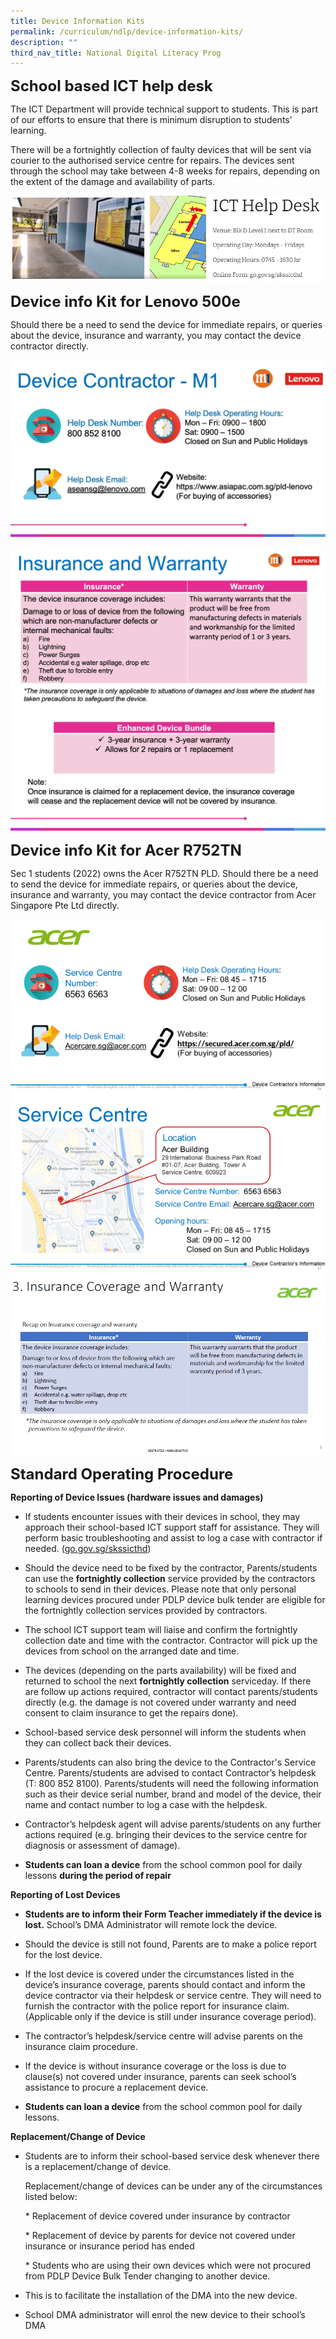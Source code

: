 ```yaml
---
title: Device Information Kits
permalink: /curriculum/ndlp/device-information-kits/
description: ""
third_nav_title: National Digital Literacy Prog
---
```

**<font size="5">School based ICT help desk</font>**

The ICT Department will provide technical support to students. This is part of our efforts to ensure that there is minimum disruption to students’ learning.

There will be a fortnightly collection of faulty devices that will be sent via courier to the authorised service centre for repairs. The devices sent through the school may take between 4-8 weeks for repairs, depending on the extent of the damage and availability of parts.

![](/images/NDLP/sch%20based%20ict%20helpdesk.png)

**<font size="5">Device info Kit for Lenovo 500e</font>**

Should there be a need to send the device for immediate repairs, or queries about the device, insurance and warranty, you may contact the device contractor directly.

![](/images/NDLP/32-device-support-02.jpg)

![](/images/NDLP/34-device-support-04.jpg)

**<font size="5">Device info Kit for Acer R752TN</font>**

Sec 1 students (2022) owns the Acer R752TN PLD. Should there be a need to send the device for immediate repairs, or queries about the device, insurance and warranty, you may contact the device contractor from Acer Singapore Pte Ltd directly.

![](/images/NDLP/41-acer-device-support-02.png)
![](/images/NDLP/41-acer-device-support-03.png)
![](/images/NDLP/41-acer-device-support-04.png)

**<font size="5">Standard Operating Procedure</font>**

**Reporting of Device Issues (hardware issues and damages)**

*   If students encounter issues with their devices in school, they may approach their school-based ICT support staff for assistance. They will perform basic troubleshooting and assist to log a case with contractor if needed. ([go.gov.sg/skssicthd](https://form.gov.sg/#!/5e40b45c90a6810012db9175))
    
*   Should the device need to be fixed by the contractor, Parents/students can use the&nbsp;**fortnightly collection**&nbsp;service provided by the contractors to schools to send in their devices. Please note that only personal learning devices procured under PDLP device bulk tender are eligible for the fortnightly collection services provided by contractors.
    
*   The school ICT support team will liaise and confirm the fortnightly collection date and time with the contractor. Contractor will pick up the devices from school on the arranged date and time.
    
*   The devices (depending on the parts availability) will be fixed and returned to school the next **fortnightly collection** serviceday. If there are follow up actions required, contractor will contact parents/students directly (e.g. the damage is not covered under warranty and need consent to claim insurance to get the repairs done).
    
*   School-based service desk personnel will inform the students when they can collect back their devices.
    
*   Parents/students can also bring the device to the Contractor's Service Centre. Parents/students are advised to contact Contractor’s helpdesk (T: 800 852 8100). Parents/students will need the following information such as their device serial number, brand and model of the device, their name and contact number to log a case with the helpdesk.


    
*   Contractor’s helpdesk agent will advise parents/students on any further actions required (e.g. bringing their devices to the service centre for diagnosis or assessment of damage).
    
*   **Students can loan a device**&nbsp;from the school common pool for daily lessons&nbsp;**during the period of repair**

**Reporting of Lost Devices**

*   **Students are to inform their Form Teacher immediately if the device is lost.**&nbsp;School’s DMA Administrator will remote lock the device.
    
*   Should the device is still not found, Parents are to make a police report for the lost device.
    
*   If the lost device is covered under the circumstances listed in the device’s insurance coverage, parents should contact and inform the device contractor via their helpdesk or service centre. They will need to furnish the contractor with the police report for insurance claim. (Applicable only if the device is still under insurance coverage period).
    
*   The contractor’s helpdesk/service centre will advise parents on the insurance claim procedure.
    
*   If the device is without insurance coverage or the loss is due to clause(s) not covered under insurance, parents can seek school’s assistance to procure a replacement device.
    
*   **Students can loan a device**&nbsp;from the school common pool for daily lessons.

**Replacement/Change of Device**

*   Students are to inform their school-based service desk whenever there is a replacement/change of device.  
      
    Replacement/change of devices can be under any of the circumstances listed below:
    
    \* Replacement of device covered under insurance by contractor
    
    \* Replacement of device by parents for device not covered under insurance or insurance period has ended
    
    \* Students who are using their own devices which were not procured from PDLP Device Bulk Tender changing to another device.
    
      
    
*   This is to facilitate the installation of the DMA into the new device.
    
*   School DMA administrator will enrol the new device to their school’s DMA